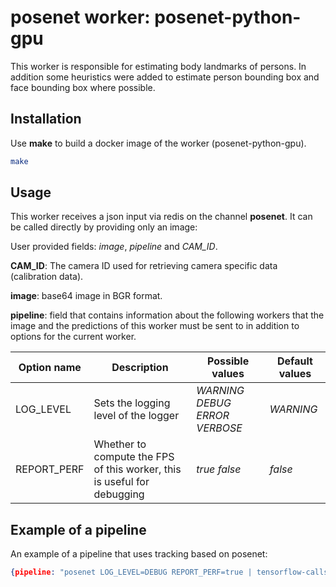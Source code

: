 # posenet worker: posenet-python-gpu

This worker is responsible for estimating body landmarks of persons.
In addition some heuristics were added to estimate person bounding box and face bounding box where possible.


## Installation

Use **make** to build a docker image of the worker (posenet-python-gpu).

```bash
make
```

## Usage

This worker receives a json input via redis on the channel **posenet**. It can be called directly by providing only an image: 

User provided fields: *image*, *pipeline* and *CAM_ID*.

**CAM_ID**: The camera ID used for retrieving camera specific data (calibration data).

**image**: base64 image in BGR format.

**pipeline**: field that contains information about the following workers that the image and the predictions of this worker must be sent to in addition to options for the current worker.



Option name | Description | Possible values | Default values 
------------ | ------------- | ------------- | -------------  
LOG_LEVEL | Sets the logging level of the logger | *WARNING* *DEBUG* *ERROR*  *VERBOSE* | *WARNING* 
REPORT_PERF | Whether to compute the FPS of this worker, this is useful for debugging  | *true* *false* | *false* 



## Example of a pipeline

An example of a pipeline that uses tracking based on posenet:
```json
{pipeline: "posenet LOG_LEVEL=DEBUG REPORT_PERF=true | tensorflow-calls GET_PERS_REID=true | tracking USE_RECO=true", CAM_ID:"0", image: "your base64 image here"}
```







